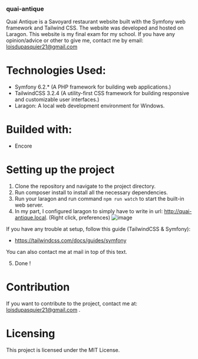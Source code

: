 ### quai-antique
Quai Antique is a Savoyard restaurant website built with the Symfony web framework and Tailwind CSS. The website was developed and hosted on Laragon. This website is my final exam for my school. If you have any opinion/advice or other to give me, contact me by email: loisdupasquier21@gmail.com 

# Technologies Used:
- Symfony 6.2.* (A PHP framework for building web applications.)
- TailwindCSS 3.2.4 (A utility-first CSS framework for building responsive and customizable user interfaces.)
- Laragon: A local web development environment for Windows.

# Builded with:
- Encore
 
# Setting up the project
1. Clone the repository and navigate to the project directory.
2. Run composer install to install all the necessary dependencies.
3. Run your laragon and run command `npm run watch` to start the built-in web server.
4. In my part, I configured laragon to simply have to write in url: http://quai-antique.local.
(Right click, preferences)
![image](https://user-images.githubusercontent.com/58104051/213677753-079cb3fb-48b5-405b-ab74-7290ad595240.png)

If you have any trouble at setup, follow this guide (TailwindCSS & Symfony):
- https://tailwindcss.com/docs/guides/symfony

You can also contact me at mail in top of this text.

5. Done !

# Contribution
If you want to contribute to the project, contact me at: loisdupasquier21@gmail.com .

# Licensing
This project is licensed under the MIT License.


